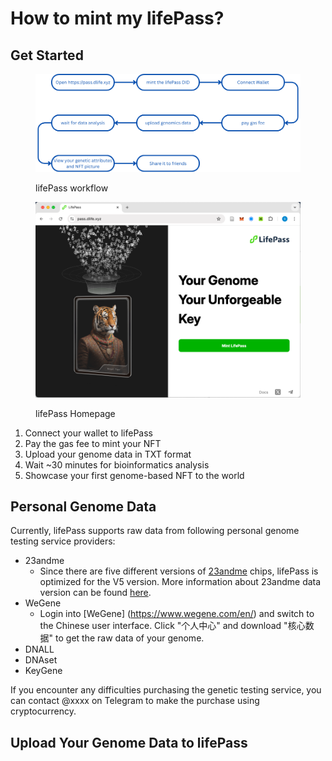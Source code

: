 # How to mint my lifePass?

## Get Started

<figure><img src="../imgs/lifepass-workflow.png" alt=""><figcaption><p>lifePass workflow</p></figcaption></figure>

<figure><img src="../imgs/lifepass-homepage.png" alt=""><figcaption><p>lifePass Homepage</p></figcaption></figure>

1. Connect your wallet to lifePass
2. Pay the gas fee to mint your NFT
3. Upload your genome data in TXT format
4. Wait ~30 minutes for bioinformatics analysis
5. Showcase your first genome-based NFT to the world

## Personal Genome Data

Currently, lifePass supports raw data from following personal genome testing service providers:

* 23andme
  * Since there are five different versions of [23andme](https://www.23andme.com) chips, lifePass is optimized for the V5 version. More information about 23andme data version can be found [here](https://customercare.23andme.com/hc/en-us/articles/218392668-Upgrading-to-23andMe-s-Newest-Chip-Version).
* WeGene
  * Login into [WeGene] (https://www.wegene.com/en/) and switch to the Chinese user interface. Click "个人中心" and download "核心数据" to get the raw data of your genome.
* DNALL
* DNAset
* KeyGene

If you encounter any difficulties purchasing the genetic testing service, you can contact @xxxx on Telegram to make the purchase using cryptocurrency.

## Upload Your Genome Data to lifePass
